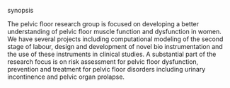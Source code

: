synopsis

The pelvic floor research group is focused on developing a better understanding of pelvic floor muscle function and dysfunction in women. 
\
We have several projects including computational modeling of the second stage of labour, design and development of novel bio instrumentation and the use of these instruments in clinical studies. A substantial part of the research focus is on risk assessment for pelvic floor dysfunction, prevention and treatment for pelvic floor disorders including urinary incontinence and pelvic organ prolapse. 


